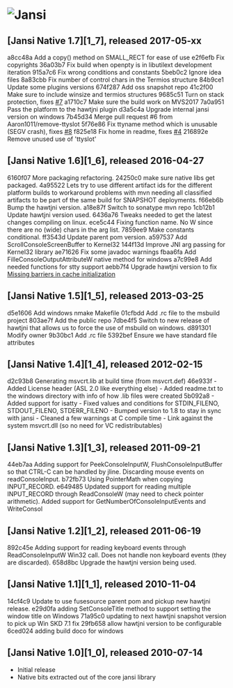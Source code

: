 ![Jansi][logo]
===========
[logo]: http://jansi.fusesource.org/images/project-logo.png "Jansi"

## [Jansi Native 1.7][1_7], released 2017-05-xx

a8cc48a Add a copy() method on SMALL_RECT for ease of use
e2f6efb Fix copyrights
36a03b7 Fix build when openpty is in libutilext development iteration
915a7c6 Fix wrong conditions and constants
5beb0c2 Ignore idea files
8a83cbb Fix number of control chars in the Termios structure
84b9ce1 Update some plugins versions
674f287 Add oss snapshot repo
41c2f00 Make sure to include winsize and termios structures
9685c51 Turn on stack protection, fixes [#7](https://github.com/fusesource/jansi-native/issues/7)
a1710c7 Make sure the build work on MVS2017
7a0a951 Pass the platform to the hawtjni plugin
d3a5c4a Upgrade internal jansi version on windows
7b45d34 Merge pull request #6 from Aaron1011/remove-ttyslot
5f76e86 Fix ttyname method which is unusable (SEGV crash), fixes [#8](https://github.com/fusesource/jansi-native/issues/8)
f825e18 Fix home in readme, fixes [#4](https://github.com/fusesource/jansi-native/issues/4)
216892e Remove unused use of 'ttyslot'

## [Jansi Native 1.6][1_6], released 2016-04-27

6160f07 More packaging refactoring.
24250c0 make sure native libs get packaged.
4a95522 Lets try to use different artifact ids for the different platform builds to workaround problems with mvn needing all classified artifacts to be part of the same build for SNAPSHOT deployments.
f66eb6b Bump the hawtjni version.
a18e87f Switch to sonatype mvn repo
1cb12b1 Update hawtjni version used.
6436a76 Tweaks needed to get the latest changes compiling on linux.
ece5c44 Fixing function name.  No W since there are no (wide) chars in the arg list.
7859ee9 Make constants conditional.
ff3543d Update parent pom version.
a597537 Add ScrollConsoleScreenBuffer to Kernel32
144f13d Improve JNI arg passing for Kernel32 library
ae71626 Fix some javadoc warnings
fbaa6fa Add FilleConsoleOutputAttributeW native method for windows
a7c99e8 Add needed functions for stty support
aebb7f4 Upgrade hawtjni version to fix [Missing barriers in cache initialization](https://github.com/fusesource/hawtjni/issues/7)

## [Jansi Native 1.5][1_5], released 2013-03-25

d5e1606 Add windows nmake Makefile
01cfbdd Add .rc file to the msbuild project
803ae7f Add the public repo
7dbe4f5 Switch to new release of hawtjni that allows us to force the use of msbuild on windows.
d891301 Modify owner
9b30bc1 Add .rc file
5392bef Ensure we have standard file attributes

## [Jansi Native 1.4][1_4], released 2012-02-15

d2c93b8 Generating msvcrt.lib at build time (from msvcrt.def)
46e933f - Added License header (ASL 2.0 like everything else) - Added readme.txt to the windows directory with info of how .lib files were created
5b092a8 - Added support for isatty - Fixed values and conditions for STDIN_FILENO, STDOUT_FILENO, STDERR_FILENO - Bumped version to 1.8 to stay in sync with jansi - Cleaned a few warnings at C compile time - Link against the system msvcrt.dll (so no need for VC redistributables)

## [Jansi Native 1.3][1_3], released 2011-09-21

44eb7aa Adding support for PeekConsoleInputW, FlushConsoleInputBuffer so that CTRL-C can be handled by jline. Discarding mouse events on readConsoleInput.
b72fb73 Using PointerMath when copying INPUT_RECORD.
e649485 Updated support for reading multiple INPUT_RECORD through ReadConsoleW (may need to check pointer arithmetic).  Added support for GetNumberOfConsoleInputEvents and WriteConsol

## [Jansi Native 1.2][1_2], released 2011-06-19

892c45e Adding support for reading keyboard events through ReadConsoleInputW Win32 call. Does not handle non keyboard events (they are discarded).
658d8bc Upgrade the hawtjni version being used.

## [Jansi Native 1.1][1_1], released 2010-11-04

14cf4c9 Update to use fusesource parent pom and pickup new hawtjni release.
e29d0fa adding SetConsoleTitle method to support setting the window title on Windows
71a95c0 updating to next hawtjni snapshot version to pick up Win SKD 7.1 fix
29fb658 allow hawtjni version to be configurable
6ced024 adding build doco for windows

## [Jansi Native 1.0][1_0], released 2010-07-14

* Initial release
* Native bits extracted out of the core jansi library

